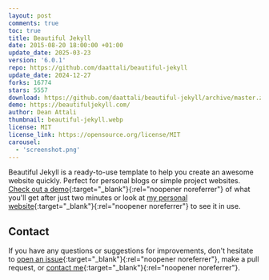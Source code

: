 ```yaml
---
layout: post
comments: true
toc: true
title: Beautiful Jekyll
date: 2015-08-20 18:00:00 +01:00
update_date: 2025-03-23
version: '6.0.1'
repo: https://github.com/daattali/beautiful-jekyll
update_date: 2024-12-27
forks: 16774
stars: 5557
download: https://github.com/daattali/beautiful-jekyll/archive/master.zip
demo: https://beautifuljekyll.com/
author: Dean Attali
thumbnail: beautiful-jekyll.webp
license: MIT
license_link: https://opensource.org/license/MIT
carousel:
  - 'screenshot.png'
---
```


Beautiful Jekyll is a ready-to-use template to help you create an awesome website quickly. Perfect for personal blogs or simple project websites. [Check out a demo](https://beautifuljekyll.com/){:target="_blank"}{:rel="noopener noreferrer"} of what you'll get after just two minutes or look at [my personal website](https://deanattali.com/){:target="_blank"}{:rel="noopener noreferrer"} to see it in use.

## Contact

If you have any questions or suggestions for improvements, don't hesitate to [open an issue](https://github.com/daattali/beautiful-jekyll/issues){:target="_blank"}{:rel="noopener noreferrer"}, make a pull request, or [contact me](https://deanattali.com/aboutme#contact){:target="_blank"}{:rel="noopener noreferrer"}.
